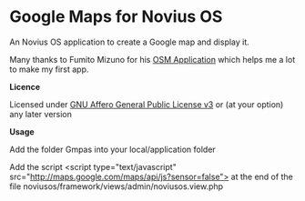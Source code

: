 Google Maps for Novius OS
====

An Novius OS application to create a Google map and display it.

Many thanks to Fumito Mizuno for his [OSM Application](https://github.com/ounziw/ounziw_osm) which helps me a lot to make my first app.

**Licence**

Licensed under [GNU Affero General Public License v3](http://www.gnu.org/licenses/agpl-3.0.html) or (at your option) any later version


**Usage**

Add the folder Gmpas into your local/application folder

Add the script \<script type="text/javascript" src="http://maps.google.com/maps/api/js?sensor=false"></script>
at the end of the file noviusos/framework/views/admin/noviusos.view.php
